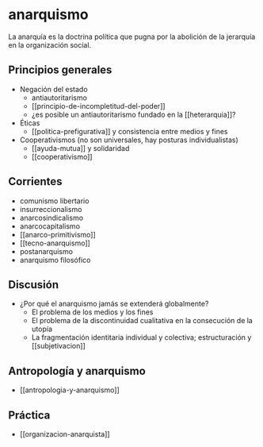 # anarquismo
La anarquía es la doctrina política que pugna por la abolición de la jerarquía en la organización social. 

## Principios generales

- Negación del estado
    - antiautoritarismo
    - [[principio-de-incompletitud-del-poder]]
    - ¿es posible un antiautoritarismo fundado en la [[heterarquia]]?
- Éticas
    - [[politica-prefigurativa]] y consistencia entre medios y fines
- Cooperativismos (no son universales, hay posturas individualistas)
    - [[ayuda-mutua]] y solidaridad
    - [[cooperativismo]]

## Corrientes

- comunismo libertario
- insurreccionalismo
- anarcosindicalismo
- anarcocapitalismo
- [[anarco-primitivismo]]
- [[tecno-anarquismo]]
- postanarquismo
- anarquismo filosófico

## Discusión

- ¿Por qué el anarquismo jamás se extenderá globalmente?
    - El problema de los medios y los fines
    - El problema de la discontinuidad cualitativa en la consecución de la utopía
    - La fragmentación identitaria individual y colectiva; estructuración y [[subjetivacion]]

## Antropología y anarquismo

- [[antropologia-y-anarquismo]]

## Práctica
- [[organizacion-anarquista]]
